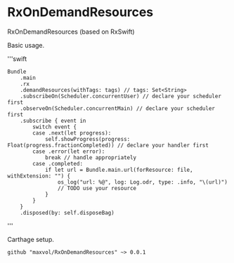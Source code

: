 # RxOnDemandResources
RxOnDemandResources (based on RxSwift)

Basic usage.

'''swift

    Bundle
        .main
        .rx
        .demandResources(withTags: tags) // tags: Set<String>
        .subscribeOn(Scheduler.concurrentUser) // declare your scheduler first
        .observeOn(Scheduler.concurrentMain) // declare your scheduler first
        .subscribe { event in
            switch event {
            case .next(let progress):
                self.showProgress(progress: Float(progress.fractionCompleted)) // declare your handler first
            case .error(let error):
                break // handle appropriately
            case .completed:
                if let url = Bundle.main.url(forResource: file, withExtension: "") {
                    os_log("url: %@", log: Log.odr, type: .info, "\(url)")
                    // TODO use your resource
                }
            }
        }
        .disposed(by: self.disposeBag)
'''

Carthage setup.

```
github "maxvol/RxOnDemandResources" ~> 0.0.1

```
